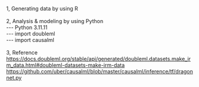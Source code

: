 1, Generating data by using R\
\
2, Analysis & modeling by using Python\
--- Python 3.11.11\
--- import doubleml\
--- import causalml\
\
3, Reference\
   https://docs.doubleml.org/stable/api/generated/doubleml.datasets.make_irm_data.html#doubleml-datasets-make-irm-data
   https://github.com/uber/causalml/blob/master/causalml/inference/tf/dragonnet.py
